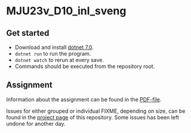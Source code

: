 # MJU23v_D10_inl_sveng

## Get started
* Download and install [dotnet 7.0](https://dotnet.microsoft.com/en-us/download/dotnet/7.0).
* `dotnet run` to run the program.
* `dotnet watch` to rerun at every save.
* Commands should be executed from the repository root. 

## Assignment
Information about the assignment can be found in the [PDF-file](MJU23v-DTP-d10-inl-1.pdf).

Issues for either grouped or individual FIXME, depending on size, can be found in the [project page](https://github.com/users/Christoffer-Q/projects/3/views/1) of this repository. Some issues has been left undone for another day. 